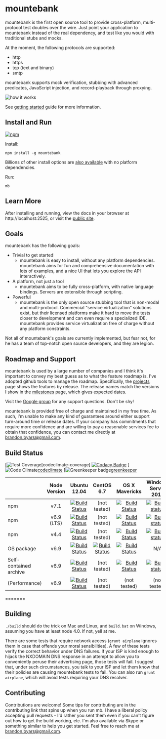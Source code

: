 mountebank
==========

mountebank is the first open source tool to provide cross-platform, multi-protocol test doubles over the wire.
Just point your application to mountebank instead of the real dependency,
and test like you would with traditional stubs and mocks.

At the moment, the following protocols are supported:
* http
* https
* tcp (text and binary)
* smtp

mountebank supports mock verification, stubbing with advanced predicates, JavaScript injection,
and record-playback through proxying.

![how it works](https://github.com/bbyars/mountebank/blob/master/src/public/images/overview.gif?raw=true)

See [getting started](http://www.mbtest.org/docs/gettingStarted) guide for more information.

## Install and Run

[![npm][npm-badge]][npm]

Install:

    npm install -g mountebank

Billions of other install options are [also available](http://www.mbtest.org/docs/install) with no platform dependencies.

Run:

    mb

## Learn More

After installing and running, view the docs in your browser at http://localhost:2525, or visit the
[public site](http://www.mbtest.org/).

## Goals

mountebank has the following goals:

* Trivial to get started
    * mountebank is easy to install, without any platform dependencies.  mountebank aims for fun and comprehensive
     documentation with lots of examples, and a nice UI that lets you explore the API interactively.
* A platform, not just a tool
    * mountebank aims to be fully cross-platform, with native language bindings.  Servers are extensible through scripting.
* Powerful
    * mountebank is the only open source stubbing tool that is non-modal and multi-protocol.  Commercial
    "service virtualization" solutions exist, but their licensed platforms make it hard to move the tests
    closer to development and can even require a specialized IDE.  mountebank provides service virtualization free
    of charge without any platform constraints.

Not all of mountebank's goals are currently implemented, but fear not, for he has a team of top-notch open
source developers, and they are legion.

## Roadmap and Support

mountebank is used by a large number of companies and I think it's important to convey my best guess as to what
the feature roadmap is. I've adopted github tools to manage the roadmap. Specifically, the
[projects](https://github.com/bbyars/mountebank/projects) page shows the features by release. The release names
match the versions I show in the [milestones](https://github.com/bbyars/mountebank/milestones) page, which
gives expected dates.

Visit the [Google group](https://groups.google.com/forum/#!forum/mountebank-discuss)
for any support questions.  Don't be shy!

mountebank is provided free of charge and maintained in my free time. As such, I'm unable to make any kind
of guarantees around either support turn-around time or release dates. If your company has commitments
that require more confidence and are willing to pay a reasonable services fee to obtain that confidence,
you can contact me directly at brandon.byars@gmail.com.

## Build Status

[![Test Coverage][codeclimate-coverage-badge][codeclimate-coverage]
[![Codacy Badge][codacy-badge]][codacy]
[![Code Climate][codeclimate-badge][codeclimate]
[![Greenkeeper badge][greenkeeper-badge][greenkeeper]

|                       |Node Version |Ubuntu 12.04                            |CentOS 6.7                            |OS X Mavericks                           |Windows Server 2012                          |
|-----------------------|:-----------:|:--------------------------------------:|:------------------------------------:|:---------------------------------------:|:-------------------------------------------:|
|npm                    | v7.1        |[![Build Status][travis-badge]][travis] | (not tested)                         | [![Build Status][travis-badge]][travis] | [![Build status][appveyor-badge]][appveyor] |
|npm                    | v6.9 (LTS)  |[![Build Status][travis-badge]][travis] | (not tested)                         | [![Build Status][travis-badge]][travis] | [![Build status][appveyor-badge]][appveyor] |
|npm                    | v4.4        |[![Build Status][travis-badge]][travis] | (not tested)                         | [![Build Status][travis-badge]][travis] | [![Build status][appveyor-badge]][appveyor] |
|OS package             | v6.9        |[![Build Status][travis-badge]][travis] | [![Build Status][snap-badge]][snap]  | [![Build Status][travis-badge]][travis] | N/A                                         |
|Self-contained archive | v6.9        |[![Build Status][travis-badge]][travis] | (not tested)                         | [![Build Status][travis-badge]][travis] | [![Build status][appveyor-badge]][appveyor] |
|(Performance)          | v6.9        |[![Build Status][travis-badge]][travis] | (not tested)                         | (not tested)                            | (not tested)                                |

[npm-badge]: https://nodei.co/npm/mountebank.png?downloads=true&downloadRank=true&stars=true
[npm]: https://www.npmjs.com/package/mountebank
[codeclimate-badge]: https://codeclimate.com/github/bbyars/mountebank/badges/gpa.svg
[codeclimate]: https://codeclimate.com/github/bbyars/mountebank
[codeclimate-coverage-badge]: https://codeclimate.com/github/bbyars/mountebank/badges/coverage.svg
[codeclimate-covarage]: https://codeclimate.com/github/bbyars/mountebank/coverage
[coveralls-badge]: https://coveralls.io/repos/bbyars/mountebank/badge.png?branch=master
[coveralls]: https://coveralls.io/r/bbyars/mountebank?branch=master
[codacy-badge]: https://www.codacy.com/project/badge/c030a6aebe274e21b4ce11a74e01fa12
[codacy]: https://www.codacy.com/public/brandonbyars/mountebank
[greenkeeper-badge]: https://badges.greenkeeper.io/bbyars/mountebank.svg
[greenkeeper]: https://greenkeeper.io/
[travis-badge]: https://travis-ci.org/bbyars/mountebank.png
[travis]: https://travis-ci.org/bbyars/mountebank
[appveyor-badge]: https://ci.appveyor.com/api/projects/status/acfhg44px95s4pk5?svg=true
[appveyor]: https://ci.appveyor.com/project/bbyars/mountebank
[snap-badge]: https://img.shields.io/snap-ci/bbyars/mountebank/master.svg
[snap]: https://snap-ci.com/bbyars/mountebank/branch/master
=======

## Building

`./build` should do the trick on Mac and Linux, and `build.bat` on Windows, assuming you have at least node 4.0.
If not, yell at me.

There are some tests that require network access (`grunt airplane` ignores them in case that offends your
moral sensibilities).  A few of these tests verify the correct behavior under DNS failures.  If your ISP
is kind enough to hijack the NXDOMAIN DNS response in an attempt to allow you to conveniently peruse their
advertising page, those tests will fail.  I suggest that, under such circumstances, you talk to your ISP
and let them know that their policies are causing mountebank tests to fail. You can also run `grunt airplane`,
which will avoid tests requiring your DNS resolver.

## Contributing

Contributions are welcome!
Some tips for contributing are in the contributing link that spins up when you run mb.
I have a liberal policy accepting pull requests - I'd rather you sent them even if you can't figure out
how to get the build working, etc.  I'm also available via Skype or something similar to help you get started.
Feel free to reach me at brandon.byars@gmail.com.
